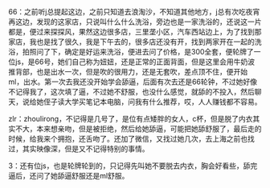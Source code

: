 66：之前听j总提起这边，之前只知道去浪淘沙，不知道其他地方，j总有次吃夜宵再这边，发现的这家店，只说叫什么什么洗浴，旁边也是一家洗浴的，还说这一片都是，便过来探探风，果然这边很多店，三里垄小区，汽车西站边上，为了找到那家店，我也是找了很久，我是下午去的，很多店还没有开，找到两家开在一起的洗浴，拍照问了下，确定是好运来洗浴，便进去问了价格，是300全套，便轮牌了一位js，是66号，她们自己称为妞妞，还是正常的正面背面，但是这里会用牛奶波推背部，也是出水一次，但是吹的很用力，还是无套吹，差点顶不住，便开始ml，出水。第一次去我还没开始学会舔逼，后面有次去还是66轮钟，不过她好像不记得我了，这次填了逼，不过她不舒服，也没什么感觉，就舔的不投入，然后聊天，说给她侄子读大学买笔记本电脑，问我有什么推荐，哎，人人赚钱都不容易。

zlr：zhoulirong，不记得是几号了，是位有点矮胖的女人，c杯，但是脱了内衣其实不大，本来想亲吻，但是被拒绝，然后给她舔逼，可能把她舔舒服了，最后走的时候，给我来个拥抱，还舌吻了。还加了微信，又找过她几次，去上海之前也找过，其实映像深，但是又不记得特别的事情。

3：还有位js，也是轮牌轮到的，只记得先叫她不要脱去内衣，胸会好看些，舔完逼后，还问了她舔逼舒服还是ml舒服。